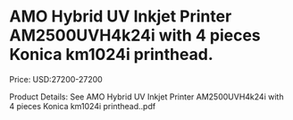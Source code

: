 # AMO Hybrid UV Inkjet Printer AM2500UVH4k24i with 4 pieces Konica km1024i printhead.

Price: USD:27200-27200

Product Details: See AMO Hybrid UV Inkjet Printer AM2500UVH4k24i with 4 pieces Konica km1024i printhead..pdf